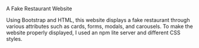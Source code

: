 A Fake Restaurant Website

Using Bootstrap and HTML, this website displays a fake restaurant through various attributes such as cards, forms, modals, and carousels. To make the website properly displayed, I used an npm lite server and different CSS styles.
